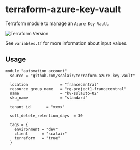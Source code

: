 # terraform-azure-key-vault

Terraform module to manage an `Azure Key Vault`.

![Terraform Version](https://img.shields.io/badge/Terraform-0.12.x-green.svg)

See `variables.tf` for more information about input values.

## Usage

```hcl
module "automation_account"
  source = "github.com/scalair/terraform-azure-key-vault"

  location              = "francecentral"
  resource_group_name   = "rg-project1-francecentral"
  name                  = "kv-sslauto-02"
  sku_name              = "standard"

  tenant_id       = "xxxx"

  soft_delete_retention_days  = 30

  tags = {
    environment = "dev"
    client      = "scalair"
    terraform   = "true"
  }
```
